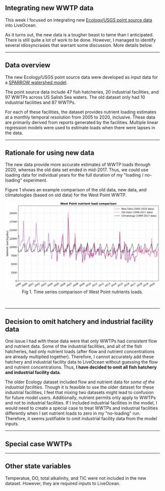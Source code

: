 ## Integrating new WWTP data

This week I focused on integrating new [Ecology/USGS point source data](https://www.sciencebase.gov/catalog/item/64762b37d34e4e58932d9d81) into LiveOcean.

As it turns out, the new data is a tougher beast to tame than I anticipated. There is still quite a lot of work to be done. However, I managed to identify several idiosyncrasies that warrant some discussion. More details below.

---
## Data overview

The new Ecology/USGS point source data were developed as input data for a [SPARROW watershed model](https://essopenarchive.org/users/883361/articles/1264697-preprint-simulated-seasonal-loads-of-total-nitrogen-and-total-phosphorus-by-major-source-from-watersheds-draining-to-washington-waters-of-the-salish-sea-2005-through-2020).

The point source data include 47 fish hatcheries, 20 industrial facilities, and 97 WWTPs across US Salish Sea waters. The old dataset only had 10 industrial facilities and 87 WWTPs. 

For each of these facilities, the dataset provides nutrient loading estimates at a monthly temporal resolution from 2005 to 2020, inclusive. These data are primarily derived from reports generated by the facilities. Multiple linear regression models were used to estimate loads when there were lapses in the data.

---
## Rationale for using new data

The new data provide more accurate estimates of WWTP loads through 2020, whereas the old data set ended in mid-2017. Thus, we could use loading data for individual years for the full duration of my "loading / no-loading" experiment.

Figure 1 shows an example comparison of the old data, new data, and climatologies (based on old data) for the West Point WWTP.

<p style="text-align:center;"><img src="../figures/2025.05.06/westpoint.png" width="700"/><br>Fig 1. Time series comparison of West Point nutrients loads.</p><br>

---
## Decision to omit hatchery and industrial facility data

One issue I had with these data were that only WWTPs had consistent flow and nutrient data. Some of the industrial facilities, and all of the fish hatcheries, had only nutrient loads (after flow and nutrient concentrations are already multiplied together). Therefore, I cannot accurately add these hatchery and industrial facility data to LiveOcean without guessing the flow and nutrient concentrations. Thus, **I have decided to omit all fish hatchery and industrial facility data**.

The older Ecology dataset included flow and nutrient data for *some of the industrial facilities*. Though it is feasible to use the older dataset for these industrial facilities, I feel that mixing two datasets might lead to confusion for future model users. Additionally, nutrient permits only apply to WWTPs and not to industrial facilities. If I included industrial facilities in the model, I would need to create a special case to treat WWTPs and industrial facilities differently when I set nutrient loads to zero in my "no-loading" run. Therefore, it seems justifiable to omit industrial facility data from the model inputs.

---
## Special case WWTPs



---
## Other state variables

Temperatue, DO, total alkalinity, and TIC were not included in the new dataset. However, they are required inputs to LiveOcean. 

